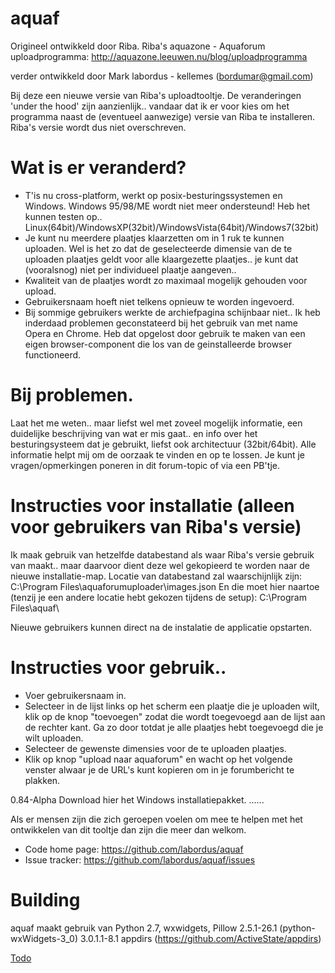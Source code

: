 aquaf
=====

Origineel ontwikkeld door Riba.
Riba's aquazone - Aquaforum uploadprogramma: http://aquazone.leeuwen.nu/blog/uploadprogramma

verder ontwikkeld door Mark labordus - kellemes (bordumar@gmail.com)

Bij deze een nieuwe versie van Riba's uploadtooltje.
De veranderingen 'under the hood' zijn aanzienlijk.. vandaar dat ik er voor kies
om het programma naast de (eventueel aanwezige) versie van Riba te installeren.
Riba's versie wordt dus niet overschreven.


# Wat is er veranderd?

* T'is nu cross-platform, werkt op posix-besturingssystemen en Windows.
Windows 95/98/ME wordt niet meer ondersteund!
Heb het kunnen testen op..
Linux(64bit)/WindowsXP(32bit)/WindowsVista(64bit)/Windows7(32bit)
* Je kunt nu meerdere plaatjes klaarzetten om in 1 ruk te kunnen uploaden.
Wel is het zo dat de geselecteerde dimensie van de te uploaden plaatjes
geldt voor alle klaargezette plaatjes.. je kunt dat (vooralsnog) niet
per individueel plaatje aangeven..
* Kwaliteit van de plaatjes wordt zo maximaal mogelijk gehouden voor upload.
* Gebruikersnaam hoeft niet telkens opnieuw te worden ingevoerd.
* Bij sommige gebruikers werkte de archiefpagina schijnbaar niet..
Ik heb inderdaad problemen geconstateerd bij het gebruik van met name
Opera en Chrome. Heb dat opgelost door gebruik te maken van een eigen
browser-component die los van de geinstalleerde browser functioneerd.

# Bij problemen.
Laat het me weten.. maar liefst wel met zoveel mogelijk informatie, een duidelijke
beschrijving van wat er mis gaat.. en info over het besturingsysteem
dat je gebruikt, liefst ook architectuur (32bit/64bit).
Alle informatie helpt mij om de oorzaak te vinden en op te lossen.
Je kunt je vragen/opmerkingen poneren in dit forum-topic of via een PB'tje.

# Instructies voor installatie (alleen voor gebruikers van Riba's versie)
Ik maak gebruik van hetzelfde databestand als waar Riba's versie gebruik
van maakt.. maar daarvoor dient deze wel gekopieerd te worden
naar de nieuwe installatie-map.
Locatie van databestand zal waarschijnlijk zijn:
C:\Program Files\aquaforumuploader\images.json
En die moet hier naartoe (tenzij je een andere locatie hebt gekozen
tijdens de setup):
C:\Program Files\aquaf\ 

Nieuwe gebruikers kunnen direct na de instalatie de applicatie opstarten.

# Instructies voor gebruik..
* Voer gebruikersnaam in.
* Selecteer in de lijst links op het scherm een plaatje die je uploaden wilt,
klik op de knop "toevoegen" zodat die wordt toegevoegd aan de lijst aan de rechter kant.
Ga zo door totdat je alle plaatjes hebt toegevoegd die je wilt uploaden.
* Selecteer de gewenste dimensies voor de te uploaden plaatjes.
* Klik op knop "upload naar aquaforum" en wacht op het volgende venster alwaar
je de URL's kunt kopieren om in je forumbericht te plakken.

0.84-Alpha
Download hier het Windows installatiepakket.
......

Als er mensen zijn die zich geroepen voelen om mee te helpen met het ontwikkelen
van dit tooltje dan zijn die meer dan welkom.
* Code home page: https://github.com/labordus/aquaf
* Issue tracker: https://github.com/labordus/aquaf/issues

# Building

aquaf maakt gebruik van Python 2.7, wxwidgets, Pillow 2.5.1-26.1
(python-wxWidgets-3_0) 3.0.1.1-8.1
appdirs (https://github.com/ActiveState/appdirs)


[Todo](TODO.md)
